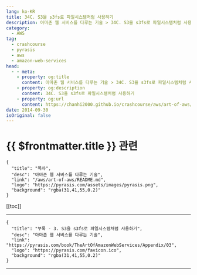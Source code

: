 ```yaml
---
lang: ko-KR
title: 34C. S3을 s3fs로 파일시스템처럼 사용하기
description: 아마존 웹 서비스를 다루는 기술 > 34C. S3을 s3fs로 파일시스템처럼 사용하기
category:
  - AWS
tag: 
  - crashcourse
  - pyrasis
  - aws 
  - amazon-web-services
head:
  - - meta:
    - property: og:title
      content: 아마존 웹 서비스를 다루는 기술 > 34C. S3을 s3fs로 파일시스템처럼 사용하기
    - property: og:description
      content: 34C. S3을 s3fs로 파일시스템처럼 사용하기
    - property: og:url
      content: https://chanhi2000.github.io/crashcourse/aws/art-of-aws/34C.html
date: 2014-09-30
isOriginal: false
---
```


# {{ $frontmatter.title }} 관련

```component VPCard
{
  "title": "목차",
  "desc": "아마존 웹 서비스를 다루는 기술",
  "link": "/aws/art-of-aws/README.md",
  "logo": "https://pyrasis.com/assets/images/pyrasis.png",
  "background": "rgba(31,41,55,0.2)"
}
```

[[toc]]

---

```component VPCard
{
  "title": "부록 - 3. S3을 s3fs로 파일시스템처럼 사용하기",
  "desc": "아마존 웹 서비스를 다루는 기술",
  "link": "https://pyrasis.com/book/TheArtOfAmazonWebServices/Appendix/03",
  "logo": "https://pyrasis.com/favicon.ico",
  "background": "rgba(31,41,55,0.2)"
}
```

<!-- TODO: 작성 -->

---
